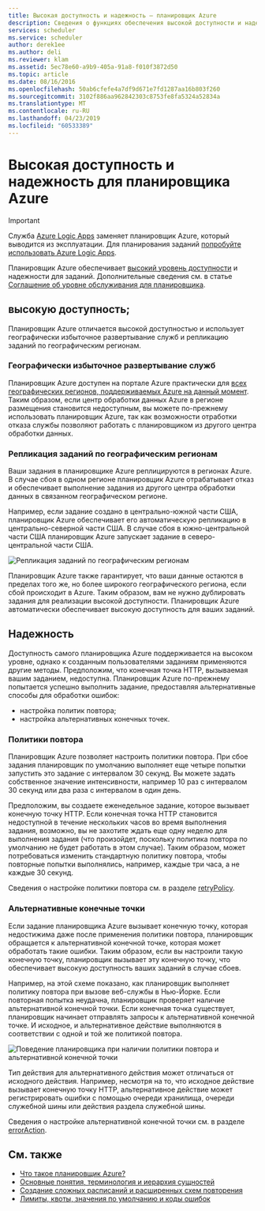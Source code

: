 ```yaml
---
title: Высокая доступность и надежность — планировщик Azure
description: Сведения о функциях обеспечения высокой доступности и надежности в планировщике Azure
services: scheduler
ms.service: scheduler
author: derek1ee
ms.author: deli
ms.reviewer: klam
ms.assetid: 5ec78e60-a9b9-405a-91a8-f010f3872d50
ms.topic: article
ms.date: 08/16/2016
ms.openlocfilehash: 50ab6cfefe4a7df9d671e7fd1287aa16b803f260
ms.sourcegitcommit: 3102f886aa962842303c8753fe8fa5324a52834a
ms.translationtype: MT
ms.contentlocale: ru-RU
ms.lasthandoff: 04/23/2019
ms.locfileid: "60533389"
---
```

# <a name="high-availability-and-reliability-for-azure-scheduler"></a>Высокая доступность и надежность для планировщика Azure

> [!IMPORTANT]
> Служба [Azure Logic Apps](../logic-apps/logic-apps-overview.md) заменяет планировщик Azure, который выводится из эксплуатации. Для планирования заданий [попробуйте использовать Azure Logic Apps](../scheduler/migrate-from-scheduler-to-logic-apps.md). 

Планировщик Azure обеспечивает [высокий уровень доступности](https://docs.microsoft.com/azure/architecture/guide/pillars#availability) и надежности для заданий. Дополнительные сведения см. в статье [Соглашение об уровне обслуживания для планировщика](https://azure.microsoft.com/support/legal/sla/scheduler).

## <a name="high-availability"></a>высокую доступность;

Планировщик Azure отличается высокой доступностью и использует географически избыточное развертывание служб и репликацию заданий по географическим регионам.

### <a name="geo-redundant-service-deployment"></a>Географически избыточное развертывание служб

Планировщик Azure доступен на портале Azure практически для [всех географических регионов, поддерживаемых Azure на данный момент](https://azure.microsoft.com/global-infrastructure/regions/#services). Таким образом, если центр обработки данных Azure в регионе размещения становится недоступным, вы можете по-прежнему использовать планировщик Azure, так как возможности отработки отказа службы позволяют работать с планировщиком из другого центра обработки данных.

### <a name="geo-regional-job-replication"></a>Репликация заданий по географическим регионам

Ваши задания в планировщике Azure реплицируются в регионах Azure. В случае сбоя в одном регионе планировщик Azure отрабатывает отказ и обеспечивает выполнение задания из другого центра обработки данных в связанном географическом регионе.

Например, если задание создано в центрально-южной части США, планировщик Azure обеспечивает его автоматическую репликацию в центрально-северной части США. В случае сбоя в южно-центральной части США планировщик Azure запускает задание в северо-центральной части США. 

![Репликация заданий по географическим регионам](./media/scheduler-high-availability-reliability/scheduler-high-availability-reliability-image1.png)

Планировщик Azure также гарантирует, что ваши данные остаются в пределах того же, но более широкого географического региона, если сбой происходит в Azure. Таким образом, вам не нужно дублировать задания для реализации высокой доступности. Планировщик Azure автоматически обеспечивает высокую доступность для ваших заданий.

## <a name="reliability"></a>Надежность

Доступность самого планировщика Azure поддерживается на высоком уровне, однако к созданным пользователями заданиям применяются другие методы. Предположим, что конечная точка HTTP, вызываемая вашим заданием, недоступна. Планировщик Azure по-прежнему попытается успешно выполнить задание, предоставляя альтернативные способы для обработки ошибок: 

* настройка политик повтора;
* настройка альтернативных конечных точек.

<a name="retry-policies"></a>

### <a name="retry-policies"></a>Политики повтора

Планировщик Azure позволяет настроить политики повтора. При сбое задания планировщик по умолчанию выполняет еще четыре попытки запустить это задание с интервалом 30 секунд. Вы можете задать собственное значение интенсивности, например 10 раз с интервалом 30 секунд или два раза с интервалом в один день.

Предположим, вы создаете еженедельное задание, которое вызывает конечную точку HTTP. Если конечная точка HTTP становится недоступной в течение нескольких часов во время выполнения задания, возможно, вы не захотите ждать еще одну неделю для выполнения задания (что произойдет, поскольку политика повтора по умолчанию не будет работать в этом случае). Таким образом, может потребоваться изменить стандартную политику повтора, чтобы повторные попытки выполнялись, например, каждые три часа, а не каждые 30 секунд. 

Сведения о настройке политики повтора см. в разделе [retryPolicy](scheduler-concepts-terms.md#retrypolicy).

### <a name="alternate-endpoints"></a>Альтернативные конечные точки

Если задание планировщика Azure вызывает конечную точку, которая недостижима даже после применения политики повтора, планировщик обращается к альтернативной конечной точке, которая может обработать такие ошибки. Таким образом, если вы настроили такую конечную точку, планировщик вызывает эту конечную точку, что обеспечивает высокую доступность ваших заданий в случае сбоев.

Например, на этой схеме показано, как планировщик выполняет политику повтора при вызове веб-службы в Нью-Йорке. Если повторная попытка неудачна, планировщик проверяет наличие альтернативной конечной точки. Если конечная точка существует, планировщик начинает отправлять запросы к альтернативной конечной точке. И исходное, и альтернативное действие выполняются в соответствии с одной и той же политикой повтора.

![Поведение планировщика при наличии политики повтора и альтернативной конечной точки](./media/scheduler-high-availability-reliability/scheduler-high-availability-reliability-image2.png)

Тип действия для альтернативного действия может отличаться от исходного действия. Например, несмотря на то, что исходное действие вызывает конечную точку HTTP, альтернативное действие может регистрировать ошибки с помощью очереди хранилища, очереди служебной шины или действия раздела служебной шины.

Сведения о настройке альтернативной конечной точки см. в разделе [errorAction](scheduler-concepts-terms.md#error-action).

## <a name="see-also"></a>См. также

* [Что такое планировщик Azure?](scheduler-intro.md)
* [Основные понятия, терминология и иерархия сущностей](scheduler-concepts-terms.md)
* [Создание сложных расписаний и расширенных схем повторения](scheduler-advanced-complexity.md)
* [Лимиты, квоты, значения по умолчанию и коды ошибок](scheduler-limits-defaults-errors.md)
